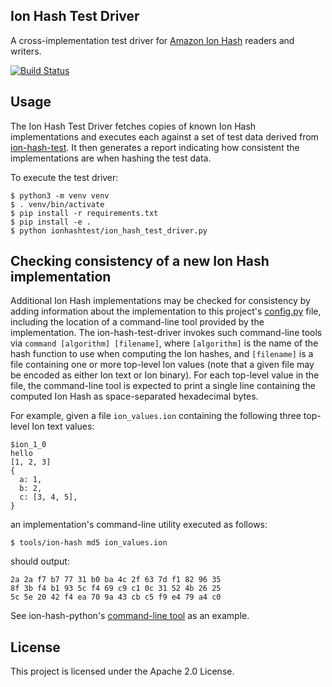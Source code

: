 ## Ion Hash Test Driver
A cross-implementation test driver for [Amazon Ion Hash](https://amzn.github.io/ion-hash/)
readers and writers.

[![Build Status](https://travis-ci.org/amzn/ion-hash-test-driver.svg?branch=master)](https://travis-ci.org/amzn/ion-hash-test-driver)


## Usage
The Ion Hash Test Driver fetches copies of known Ion Hash implementations and executes each
against a set of test data derived from [ion-hash-test](https://github.com/amzn/ion-hash-test).
It then generates a report indicating how consistent the implementations are when hashing the
test data.

To execute the test driver:
```
$ python3 -m venv venv
$ . venv/bin/activate
$ pip install -r requirements.txt
$ pip install -e .
$ python ionhashtest/ion_hash_test_driver.py
```


## Checking consistency of a new Ion Hash implementation
Additional Ion Hash implementations may be checked for consistency by adding information
about the implementation to this project's
[config.py](https://github.com/amzn/ion-hash-test-driver/blob/master/ionhashtest/config.py)
file, including the location of a command-line tool provided by the implementation.
The ion-hash-test-driver invokes such command-line tools via `command [algorithm] [filename]`,
where `[algorithm]` is the name of the hash function to use when computing the Ion hashes,
and `[filename]` is a file containing one or more top-level Ion values (note that a given
file may be encoded as either Ion text or Ion binary).  For each top-level value in the file,
the command-line tool is expected to print a single line containing the computed Ion Hash as
space-separated hexadecimal bytes.
 
For example, given a file `ion_values.ion` containing the following three top-level Ion text values:
```
$ion_1_0
hello
[1, 2, 3]
{
  a: 1,
  b: 2,
  c: [3, 4, 5],
}
```

an implementation's command-line utility executed as follows:
```
$ tools/ion-hash md5 ion_values.ion
```

should output:
```
2a 2a f7 b7 77 31 b0 ba 4c 2f 63 7d f1 82 96 35
8f 3b f4 b1 93 5c f4 69 c9 c1 0c 31 52 4b 26 25
5c 5e 20 42 f4 ea 70 9a 43 cb c5 f9 e4 79 a4 c0
```

See ion-hash-python's
[command-line tool](https://github.com/amzn/ion-hash-python/blob/master/tools/ion-hash)
as an example.


## License
This project is licensed under the Apache 2.0 License.

